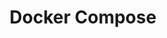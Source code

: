 ---
title: Docker Compose
categories:
  - container-manager
docs:
  - id: java
    url: https://www.testcontainers.org/modules/docker_compose/
    example: |
      ```
      ```
description: |
  What is this
---